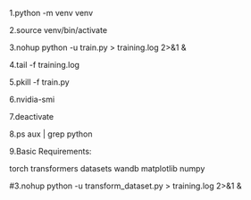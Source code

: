 1.python -m venv venv

2.source venv/bin/activate

3.nohup python -u train.py > training.log 2>&1 &

4.tail -f training.log

5.pkill -f train.py

6.nvidia-smi

7.deactivate

8.ps aux | grep python

9.Basic Requirements:

torch
transformers
datasets
wandb
matplotlib
numpy


#3.nohup python -u transform_dataset.py > training.log 2>&1 &